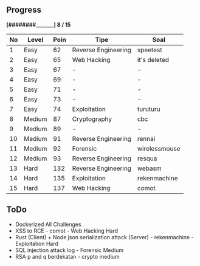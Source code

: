Progress
--------
**[########_______] 8 / 15**


No | Level     | Poin  | Tipe                   | Soal
---|-----------|-------|------------------------|-----------
1  | Easy      | 62    |   Reverse Engineering  | speetest
2  | Easy      | 65    |   Web Hacking          | it's deleted
3  | Easy      | 67    |   -                    | -
4  | Easy      | 69    |   -                    | -
5  | Easy      | 71    |   -                    | -
6  | Easy      | 73    |   -                    | -            
7  | Easy      | 74    |   Exploitation         | turuturu
8  | Medium    | 87    |   Cryptography         | cbc
9  | Medium    | 89    |   -                    | -
10 | Medium    | 91    |   Reverse Engineering  | rennai
11 | Medium    | 92    |   Forensic             | wirelessmouse
12 | Medium    | 93    |   Reverse Engineering  | resqua
13 | Hard      | 132   |   Reverse Engineering  | webasm
14 | Hard      | 135   |   Exploitation         | rekenmachine
15 | Hard      | 137   |   Web Hacking          | comot

ToDo
--------
- Dockerized All Challenges
- XSS to RCE - comot - Web Hacking Hard
- Rust (Client) + Node json serialization attack (Server) - rekenmachine - Exploitation Hard
- SQL injection attack log - Forensic Medium
- RSA p and q berdekatan - crypto medium


